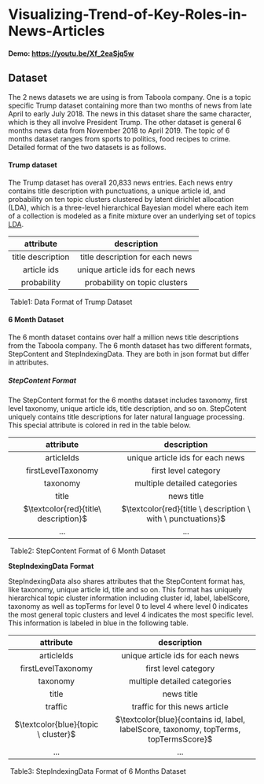 # Visualizing-Trend-of-Key-Roles-in-News-Articles

#### **Demo**: https://youtu.be/Xf_2eaSjq5w



## Dataset

The 2 news datasets we are using is from Taboola company. One is a topic specific Trump dataset containing more than two months of news from late April to early July 2018. The news in this dataset share the same character, which is they all involve President Trump. The other dataset is general 6 months news data from November 2018 to April 2019. The topic of 6 months dataset ranges from sports to politics, food recipes to crime. Detailed format of the two datasets is as follows. 

#### Trump dataset

The Trump dataset has overall 20,833 news entries. Each news entry contains title description with punctuations, a unique article id, and probability on ten topic clusters clustered by latent dirichlet allocation (LDA), which is a three-level hierarchical Bayesian model where each item of a collection is modeled as a finite mixture over an underlying set of topics [LDA](http://www.jmlr.org/papers/volume3/blei03a/blei03a.pdf).

|     attribute     |           description            |
| :---------------: | :------------------------------: |
| title description | title description for each news  |
|    article ids    | unique article ids for each news |
|    probability    |  probability on topic clusters   |

​							Table1: Data Format of Trump Dataset



#### 6 Month Dataset

The 6 month dataset contains over half a million news title descriptions from the Taboola company. The 6 month dataset has two different formats, StepContent and StepIndexingData. They are both in json format but differ in attributes. 

##### StepContent Format

The StepContent format for the 6 months dataset includes taxonomy, first level taxonomy, unique article ids, title description, and so on. StepCotent uniquely contains title descriptions for later natural language processing. This special attribute is colored in red in the table below. 

|               attribute               |                         description                          |
| :-----------------------------------: | :----------------------------------------------------------: |
|              articleIds               |               unique article ids for each news               |
|          firstLevelTaxonomy           |                     first level category                     |
|               taxonomy                |                 multiple detailed categories                 |
|                 title                 |                          news title                          |
| $\textcolor{red}{title\ description}$ | $\textcolor{red}{title \ description \ with \ punctuations}$ |
|                  ...                  |                             ...                              |

​						Table2: StepContent Format of 6 Month Dataset



**StepIndexingData** **Format**

 StepIndexingData also shares attributes that the StepContent format has, like taxonomy, unique article id, title and so on. This format has uniquely hierarchical topic cluster information including cluster id, label, labelScore, taxonomy as well as topTerms for level 0 to level 4 where level 0 indicates the most general topic clusters and level 4 indicates the most specific level. This information is labeled in blue in the following table.

|              attribute              |                         description                          |
| :---------------------------------: | :----------------------------------------------------------: |
|             articleIds              |               unique article ids for each news               |
|         firstLevelTaxonomy          |                     first level category                     |
|              taxonomy               |                 multiple detailed categories                 |
|                title                |                          news title                          |
|               traffic               |                traffic for this news article                 |
| $\textcolor{blue}{topic \ cluster}$ | $\textcolor{blue}{contains id, label, labelScore, taxonomy, topTerms, topTermsScore}$ |
|                 ...                 |                             ...                              |

​				Table3: StepIndexingData Format of 6 Months Dataset





